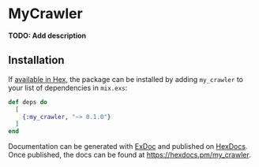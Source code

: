 # MyCrawler

**TODO: Add description**

## Installation

If [available in Hex](https://hex.pm/docs/publish), the package can be installed
by adding `my_crawler` to your list of dependencies in `mix.exs`:

```elixir
def deps do
  [
    {:my_crawler, "~> 0.1.0"}
  ]
end
```

Documentation can be generated with [ExDoc](https://github.com/elixir-lang/ex_doc)
and published on [HexDocs](https://hexdocs.pm). Once published, the docs can
be found at <https://hexdocs.pm/my_crawler>.

